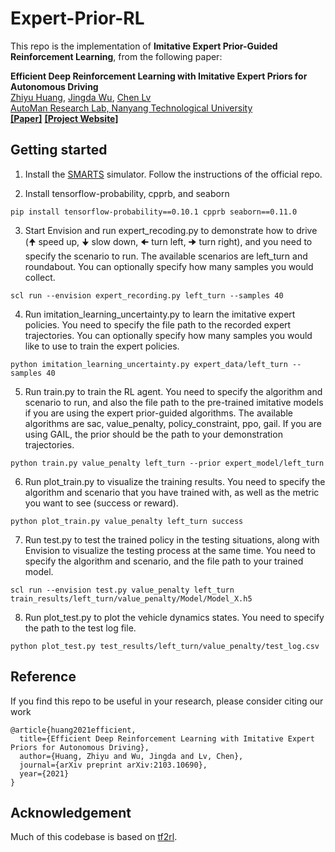# Expert-Prior-RL

This repo is the implementation of **Imitative Expert Prior-Guided Reinforcement Learning**, from the following paper:

**Efficient Deep Reinforcement Learning with Imitative Expert Priors for Autonomous Driving**
<br> [Zhiyu Huang](https://scholar.google.com/citations?user=aLZEVCsAAAAJ&hl=en), [Jingda Wu](https://scholar.google.com/citations?user=icu-ZFAAAAAJ&hl=en), [Chen Lv](https://scholar.google.com/citations?user=UKVs2CEAAAAJ&hl=en) 
<br> [AutoMan Research Lab, Nanyang Technological University](https://lvchen.wixsite.com/automan)
<br> **[[Paper]](https://arxiv.org/abs/2103.10690)**&nbsp;**[[Project Website]](https://mczhi.github.io/Expert-Prior-RL/)**

## Getting started
1. Install the [SMARTS](https://github.com/huawei-noah/SMARTS) simulator. Follow the instructions of the official repo.

2. Install tensorflow-probability, cpprb, and seaborn
```shell
pip install tensorflow-probability==0.10.1 cpprb seaborn==0.11.0
```
   
3. Start Envision and run expert_recoding.py to demonstrate how to drive (🠉 speed up, 🠋 slow down, 🠈 turn left, 🠊 turn right), and you need to specify the scenario to run. The available scenarios are left_turn and roundabout. You can optionally specify how many samples you would collect.
```shell
scl run --envision expert_recording.py left_turn --samples 40
```

4. Run imitation_learning_uncertainty.py to learn the imitative expert policies. You need to specify the file path to the recorded expert trajectories. You can optionally specify how many samples you would like to use to train the expert policies.
```shell
python imitation_learning_uncertainty.py expert_data/left_turn --samples 40
```

5. Run train.py to train the RL agent. You need to specify the algorithm and scenario to run, and also the file path to the pre-trained imitative models if you are using the expert prior-guided algorithms. The available algorithms are sac, value_penalty, policy_constraint, ppo, gail. If you are using GAIL, the prior should be the path to your demonstration trajectories.
```shell
python train.py value_penalty left_turn --prior expert_model/left_turn 
```

6. Run plot_train.py to visualize the training results. You need to specify the algorithm and scenario that you have trained with, as well as the metric you want to see (success or reward).
```shell
python plot_train.py value_penalty left_turn success
```

7. Run test.py to test the trained policy in the testing situations, along with Envision to visualize the testing process at the same time. You need to specify the algorithm and scenario, and the file path to your trained model. 
```shell
scl run --envision test.py value_penalty left_turn train_results/left_turn/value_penalty/Model/Model_X.h5
```

8. Run plot_test.py to plot the vehicle dynamics states. You need to specify the path to the test log file.
```shell
python plot_test.py test_results/left_turn/value_penalty/test_log.csv
```

## Reference
If you find this repo to be useful in your research, please consider citing our work
```
@article{huang2021efficient,
  title={Efficient Deep Reinforcement Learning with Imitative Expert Priors for Autonomous Driving},
  author={Huang, Zhiyu and Wu, Jingda and Lv, Chen},
  journal={arXiv preprint arXiv:2103.10690},
  year={2021}
}
```

## Acknowledgement
Much of this codebase is based on [tf2rl](https://github.com/keiohta/tf2rl).
